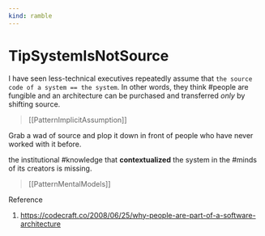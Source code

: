 ```yaml
---
kind: ramble
---
```


# TipSystemIsNotSource

I have seen less-technical executives repeatedly assume that `the source code of a system == the system`. In other words, they think #people are fungible and an architecture can be purchased and transferred *only* by shifting source.  

> [[PatternImplicitAssumption]]

Grab a wad of source and plop it down in front of people who have never worked with it before.

the institutional #knowledge that __contextualized__ the system
in the #minds of its creators is missing.

> [[PatternMentalModels]]

Reference

1. <https://codecraft.co/2008/06/25/why-people-are-part-of-a-software-architecture>
